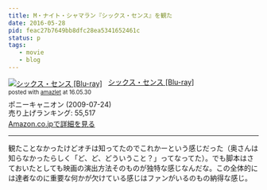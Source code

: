 ```yaml
---
title: M・ナイト・シャマラン『シックス・センス』を観た
date: 2016-05-28
pid: feac27b7649bb8dfc28ea5341652461c
status: p
tags:
   - movie
   - blog
---
```


<div class="amazlet-box" style="margin-bottom:0px;"><div class="amazlet-image" style="float:left;margin:0px 12px 1px 0px;"><a href="http://www.amazon.co.jp/exec/obidos/ASIN/B0027F5YJI/dotimpact-22/ref=nosim/" name="amazletlink" target="_blank"><img src="http://ecx.images-amazon.com/images/I/418%2BmplyhOL._SL160_.jpg" alt="シックス・センス [Blu-ray]" style="border: none;" /></a></div><div class="amazlet-info" style="line-height:120%; margin-bottom: 10px"><div class="amazlet-name" style="margin-bottom:10px;line-height:120%"><a href="http://www.amazon.co.jp/exec/obidos/ASIN/B0027F5YJI/dotimpact-22/ref=nosim/" name="amazletlink" target="_blank">シックス・センス [Blu-ray]</a><div class="amazlet-powered-date" style="font-size:80%;margin-top:5px;line-height:120%">posted with <a href="http://www.amazlet.com/" title="amazlet" target="_blank">amazlet</a> at 16.05.30</div></div><div class="amazlet-detail">ポニーキャニオン (2009-07-24)<br />売り上げランキング: 55,517<br /></div><div class="amazlet-sub-info" style="float: left;"><div class="amazlet-link" style="margin-top: 5px"><a href="http://www.amazon.co.jp/exec/obidos/ASIN/B0027F5YJI/dotimpact-22/ref=nosim/" name="amazletlink" target="_blank">Amazon.co.jpで詳細を見る</a></div></div></div><div class="amazlet-footer" style="clear: left"></div></div>

---- 

観たことなかったけどオチは知ってたのでこれかーという感じだった（奥さんは知らなかったらしく「ど、ど、どういうこと？」ってなってた）。でも脚本はさておいたとしても映画の演出方法そのものが独特な感じなんだな。この全体的には達者なのに重要な何かが欠けている感じはファンがいるのもの納得な感じ。
